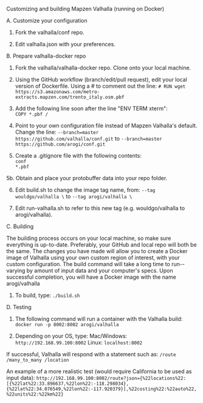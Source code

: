 Customizing and building Mapzen Valhalla (running on Docker)


A. Customize your configuration

1. Fork the valhalla/conf repo.

2. Edit valhalla.json with your preferences.


B. Prepare valhalla-docker repo

1. Fork the valhalla/valhalla-docker repo. Clone onto your local machine.

2. Using the GitHub workflow (branch/edit/pull request), edit your local version of Dockerfile. Using a # to comment out the line:
`# RUN wget https://s3.amazonaws.com/metro-extracts.mapzen.com/trento_italy.osm.pbf`

3. Add the following line soon after the line "ENV TERM xterm":  
`COPY *.pbf /`

4. Point to your own configuration file instead of Mapzen Valhalla's default. Change the line:
    `--branch=master https://github.com/valhalla/conf.git`
	to
    `--branch=master https://github.com/arogi/conf.git`

5. Create a .gitignore file with the following contents:  
`conf`<br />
`*.pbf`

5b. Obtain and place your protobuffer data into your repo folder.

6. Edit build.sh to change the image tag name, from:
  `--tag wouldgo/valhalla \`
	to
  `--tag arogi/valhalla \`

7. Edit run-valhalla.sh to refer to this new tag (e.g. wouldgo/valhalla to arogi/valhalla).

C. Building

The building process occurs on your local machine, so make sure everything is up-to-date. Preferably, your GitHub and local repo will both be the same.
The changes you have made will allow you to create a Docker image of Valhalla using your own custom region of interest, with your custom configuration.
The build command will take a long time to run--varying by amount of input data and your computer's specs. Upon successful completion, you will have a Docker image with the name arogi/valhalla

1. To build, type:
`./build.sh`


D. Testing

1. The following command will run a container with the Valhalla build:
`docker run -p 8002:8002 arogi/valhalla`

2. Depending on your OS, type:
Mac/Windows: `http://192.168.99.100:8002`
Linux: `localhost:8002`

If successful, Valhalla will respond with a statement such as: `/route /many_to_many /location`

An example of a more realistic test (would require California to be used as input data):
`http://192.168.99.100:8002/route?json={%22locations%22:[{%22lat%22:33.896637,%22lon%22:-118.298034},{%22lat%22:34.076549,%22lon%22:-117.920379}],%22costing%22:%22auto%22,%22units%22:%22km%22}`
